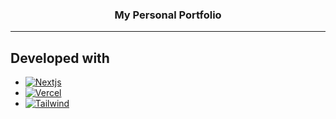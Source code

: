 <h3 align="center">My Personal Portfolio</h3>
<hr>

## Developed with

- [![Nextjs][Nextjs]][Nextjs-url]
- [![Vercel][Vercel]][Vercel-url]
- [![Tailwind][Tailwind]][Tailwind-url]

[Nextjs]:
  https://img.shields.io/badge/nextjs-000000?style=for-the-badge&logo=nextdotjs&logoColor=white
[Nextjs-url]: https://nextjs.org/
[Vercel]:
  https://img.shields.io/badge/vercel-000000?style=for-the-badge&logo=vercel&logoColor=white
[Vercel-url]: https://vercel.com/docs/storage
[Tailwind]:
  https://img.shields.io/badge/tailwindcss-06B6D4?style=for-the-badge&logo=tailwindcss&logoColor=white
[Tailwind-url]: https://vercel.com/docs/storage
